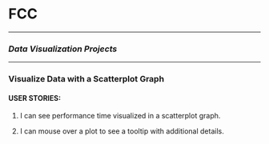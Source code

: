 # FCC 
---

### *Data Visualization Projects*
---

###  Visualize Data with a Scatterplot Graph

#### USER STORIES:

1. I can see performance time visualized in a scatterplot graph.

2. I can mouse over a plot to see a tooltip with additional details.